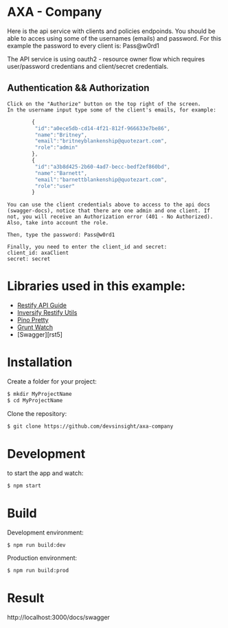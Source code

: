 # AXA - Company

Here is the api service with clients and policies endpoinds. You should be able to acces using some of the usernames (emails) and password. For this example the password to every client is: Pass@w0rd1

The API service is using oauth2 - resource owner flow which requires user/password credentians and client/secret credentials.

## Authentication && Authorization

    Click on the "Authorize" button on the top right of the screen.
    In the username input type some of the client's emails, for example:

```javascript
        {
         "id":"a0ece5db-cd14-4f21-812f-966633e7be86",
         "name":"Britney",
         "email":"britneyblankenship@quotezart.com",
         "role":"admin"
        },
        {
         "id":"a3b8d425-2b60-4ad7-becc-bedf2ef860bd",
         "name":"Barnett",
         "email":"barnettblankenship@quotezart.com",
         "role":"user"
        }
```

    You can use the client credentials above to access to the api docs (swagger-docs), notice that there are one admin and one client. If not, you will receive an Authorization error (401 - No Authorized). Also, take into account the role.

    Then, type the password: Pass@w0rd1

    Finally, you need to enter the client_id and secret:
    client_id: axaClient
    secret: secret

# Libraries used in this example:

- [Restify API Guide][rst1]
- [Inversify Restify Utils][rst2]
- [Pino Pretty][rst3]
- [Grunt Watch][rst4]
- [Swagger][rst5]

[rst1]: http://restify.com
[rst2]: https://github.com/inversify/inversify-restify-utils
[rst3]: https://github.com/pinojs/pino-pretty
[rst4]: https://github.com/gruntjs/grunt-contrib-watch
[rst4]: https://swagger.io/docs/specification/2-0/what-is-swagger/

# Installation

Create a folder for your project:

```sh
$ mkdir MyProjectName
$ cd MyProjectName
```

Clone the repository:

```sh
$ git clone https://github.com/devsinsight/axa-company
```

# Development

to start the app and watch:

```sh
$ npm start
```

# Build

Development environment:

```sh
$ npm run build:dev
```

Production environment:

```sh
$ npm run build:prod
```

# Result

http://localhost:3000/docs/swagger

